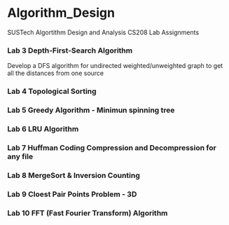 # Algorithm_Design
SUSTech Algortithm Design and Analysis CS208 Lab Assignments

### Lab 3 Depth-First-Search Algorithm
Develop a DFS algorithm for undirected weighted/unweighted graph to get all the distances from one source

### Lab 4 Topological Sorting

### Lab 5 Greedy Algorithm - Minimun spinning tree

### Lab 6 LRU Algorithm

### Lab 7 Huffman Coding Compression and Decompression for any file

### Lab 8 MergeSort & Inversion Counting

### Lab 9 Cloest Pair Points Problem - 3D

### Lab 10 FFT (Fast Fourier Transform) Algorithm
